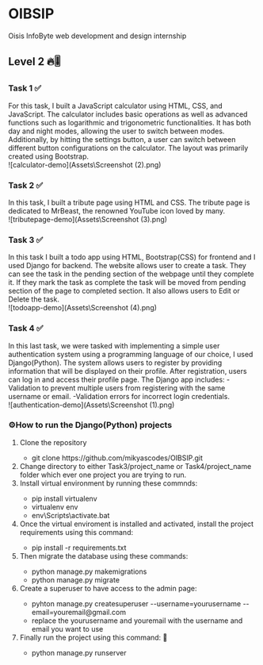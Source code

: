 # OIBSIP
Oisis InfoByte web development and design internship
## Level 2  🔥🎚️ 
### Task 1 ✅
For this task, I built a JavaScript calculator using HTML, CSS, and JavaScript. The calculator includes basic operations as well as advanced functions such as logarithmic and trigonometric functionalities. It has both day and night modes, allowing the user to switch between modes. Additionally, by hitting the settings button, a user can switch between different button configurations on the calculator. The layout was primarily created using Bootstrap.<br/>
![calculator-demo](Assets\Screenshot (2).png)

### Task 2 ✅
In this task, I built a tribute page using HTML and CSS. The tribute page is dedicated to MrBeast, the renowned YouTube icon loved by many.<br/>
![tributepage-demo](Assets\Screenshot (3).png)

### Task 3 ✅
In this task I built a todo app using HTML, Bootstrap(CSS) for frontend and I used Django for backend. The website allows user to create a task. They can see the task in the pending section of the webpage until they complete it. If they mark the task as complete the task will be moved from pending section of the page to completed section. It also allows users to Edit or Delete the task.<br/>
![todoapp-demo](Assets\Screenshot (4).png)

### Task 4 ✅
In this last task, we were tasked with implementing a simple user authentication system using a programming language of our choice, I used Django(Python). The system allows users to register by providing information that will be displayed on their profile. After registration, users can log in and access their profile page. The Django app includes:
-Validation to prevent multiple users from registering with the same username or email.
-Validation errors for incorrect login credentials.<br/>
![authentication-demo](Assets\Screenshot (1).png)

### ⚙️How to run the Django(Python) projects
<ol>
<li> Clone the repository </li>
    <ul>
    <li>git clone https://github.com/mikyascodes/OIBSIP.git</li>
    </ul>
<li> Change directory to either Task3/project_name or Task4/project_name folder which ever one project you are  trying to run.</li>
<li> Install virtual environment by running these commnds:</li>
    <ul>
    <li>pip install virtualenv</li>
    <li>virtualenv env</li>
    <li>env\Scripts\activate.bat</li>
    </ul>
<li> Once the virtual enviroment is installed and activated, install the project requirements using this command:</li>
    <ul>
    <li>pip install -r requirements.txt</li>
    </ul>
<li>Then migrate the database using these commands:</li>
    <ul>
    <li>python manage.py makemigrations</li>
    <li>python manage.py migrate</li>
    </ul>
<li>Create a superuser to have access to the admin page:</li>
    <ul>
    <li>pyhton manage.py createsuperuser --username=yourusername --email=youremail@gmail.com</li>
    <li>replace the yourusername and youremail with the username and email you want to use</li>
    </ul>
<li>Finally run the project using this command: 👏</li>
    <ul>
    <li>python manage.py runserver</li>
    </ul>
</ol>






